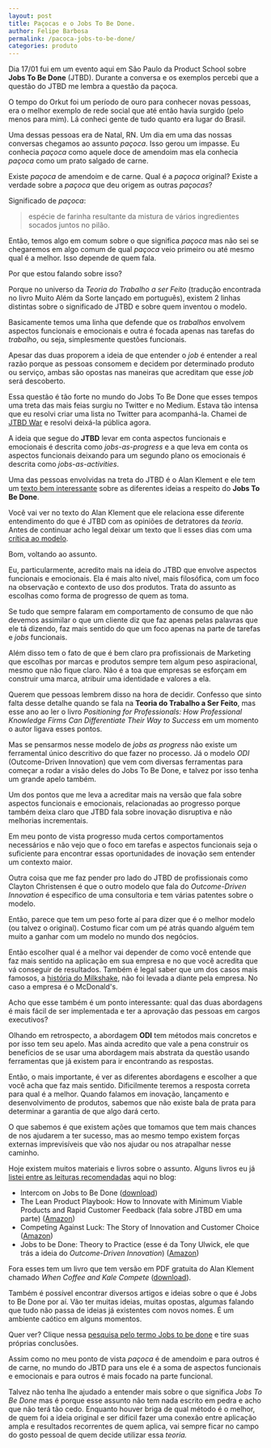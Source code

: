 ```yaml
---
layout: post	
title: Paçocas e o Jobs To Be Done.	
author: Felipe Barbosa
permalink: /pacoca-jobs-to-be-done/
categories: produto
---
```

Dia 17/01 fui em um evento aqui em São Paulo da Product School sobre **Jobs To Be Done** (JTBD). Durante a conversa e os exemplos percebi que a questão do JTBD me lembra a questão da paçoca.

O tempo do Orkut foi um período de ouro para conhecer novas pessoas, era o melhor exemplo de rede social que até então havia surgido (pelo menos para mim). Lá conheci gente de tudo quanto era lugar do Brasil.

Uma dessas pessoas era de Natal, RN. Um dia em uma das nossas conversas chegamos ao assunto *paçoca*. Isso gerou um impasse. Eu conhecia *paçoca* como aquele doce de amendoim mas ela conhecia *paçoca* como um prato salgado de carne.

Existe *paçoca* de amendoim e de carne. Qual é a *paçoca* original? Existe a verdade sobre a *paçoca* que deu origem as outras *paçocas*?

Significado de *paçoca*:

>espécie de farinha resultante da mistura de vários ingredientes socados juntos no pilão.

Então, temos algo em comum sobre o que significa *paçoca* mas não sei se chegaremos em algo comum de qual *paçoca* veio primeiro ou até mesmo qual é a melhor. Isso depende de quem fala.

Por que estou falando sobre isso?

Porque no universo da *Teoria do Trabalho a ser Feito* (tradução encontrada no livro Muito Além da Sorte lançado em português), existem 2 linhas distintas sobre o significado de JTBD e sobre quem inventou o modelo.

Basicamente temos uma linha que defende que os *trabalhos* envolvem aspectos funcionais e emocionais e outra é focada apenas nas tarefas do *trabalho*, ou seja, simplesmente questões funcionais.

Apesar das duas proporem a ideia de que entender o *job* é entender a real razão porque as pessoas consomem e decidem por determinado produto ou serviço, ambas são opostas nas maneiras que acreditam que esse *job* será descoberto.

Essa questão é tão forte no mundo do Jobs To Be Done que esses tempos uma treta das mais feias surgiu no Twitter e no Medium. Estava tão intensa que eu resolvi criar uma lista no Twitter para acompanhá-la. Chamei de [JTBD War]([https://twitter.com/felipecb_/lists/jtbd-war](https://twitter.com/felipecb_/lists/jtbd-war)) e resolvi deixá-la pública agora.

A ideia que segue do **JTBD** levar em conta aspectos funcionais e emocionais é descrita como *jobs-as-progress* e a que leva em conta os aspectos funcionais deixando para um segundo plano os emocionais é descrita como *jobs-as-activities*.

Uma das pessoas envolvidas na treta do JTBD é o Alan Klement e ele tem um [texto bem interessante]([https://jtbd.info/know-the-two-very-different-interpretations-of-jobs-to-be-done-5a18b748bd89](https://jtbd.info/know-the-two-very-different-interpretations-of-jobs-to-be-done-5a18b748bd89)) sobre as diferentes ideias a respeito do **Jobs To Be Done**.

Você vai ver no texto do Alan Klement que ele relaciona esse diferente entendimento do que é JTBD com as opiniões de detratores da *teoria*. Antes de continuar acho legal deixar um texto que li esses dias com uma [crítica ao modelo]([https://articles.uie.com/jobs-to-be-done-an-occasionally-useful-ux-gimmick/](https://articles.uie.com/jobs-to-be-done-an-occasionally-useful-ux-gimmick/)).

Bom, voltando ao assunto.

Eu, particularmente, acredito mais na ideia do JTBD que envolve aspectos funcionais e emocionais. Ela é mais alto nível, mais filosófica, com um foco na observação e contexto de uso dos produtos. Trata do assunto as escolhas como forma de progresso de quem as toma.

Se tudo que sempre falaram em comportamento de consumo de que não devemos assimilar o que um cliente diz que faz apenas pelas palavras que ele tá dizendo, faz mais sentido do que um foco apenas na parte de tarefas e *jobs* funcionais.

Além disso tem o fato de que é bem claro pra profissionais de Marketing que escolhas por marcas e produtos sempre tem algum peso aspiracional, mesmo que não fique claro. Não é a toa que empresas se esforçam em construir uma marca, atribuir uma identidade e valores a ela. 

Querem que pessoas lembrem disso na hora de decidir. Confesso que sinto falta desse detalhe quando se fala na **Teoria do Trabalho a Ser Feito**, mas esse ano ao ler o livro *Positioning for Professionals: How Professional Knowledge Firms Can Differentiate Their Way to Success* em um momento o autor ligava esses pontos.

Mas se pensarmos nesse modelo de *jobs as progress* não existe um ferramental único descritivo do que fazer no processo. Já o modelo *ODI* (Outcome-Driven Innovation) que vem com diversas ferramentas para começar a rodar a visão deles do Jobs To Be Done, e talvez por isso tenha um grande apelo também.

Um dos pontos que me leva a acreditar mais na versão que fala sobre aspectos funcionais e emocionais, relacionadas ao progresso porque também deixa claro que JTBD fala sobre inovação disruptiva e não melhorias incrementais. 

Em meu ponto de vista progresso muda certos comportamentos necessários e não vejo que o foco em tarefas e aspectos funcionais seja o suficiente para encontrar essas oportunidades de inovação sem entender um contexto maior.

Outra coisa que me faz pender pro lado do JTBD de profissionais como Clayton Christensen é que o outro modelo que fala do *Outcome-Driven Innovation* é específico de uma consultoria e tem várias patentes sobre o modelo.

Então, parece que tem um peso forte aí para dizer que é o melhor modelo (ou talvez o original). Costumo ficar com um pé atrás quando alguém tem muito a ganhar com um modelo no mundo dos negócios.

Então escolher qual é a melhor vai depender de como você entende que faz mais sentido na aplicação em sua empresa e no que você acredita que vá conseguir de resultados. Também é legal saber que um dos casos mais famosos, a [história do Milkshake]([https://www.youtube.com/watch?v=sfGtw2C95Ms](https://www.youtube.com/watch?v=sfGtw2C95Ms)), não foi levada a diante pela empresa. No caso a empresa é o McDonald's.

Acho que esse também é um ponto interessante: qual das duas abordagens é mais fácil de ser implementada e ter a aprovação das pessoas em cargos executivos? 

Olhando em retrospecto, a abordagem **ODI** tem métodos mais concretos e por isso tem seu apelo. Mas ainda acredito que vale a pena construir os benefícios de se usar uma abordagem mais abstrata da questão usando ferramentas que já existem para ir encontrando as respostas.

Então, o mais importante, é ver as diferentes abordagens e escolher a que você acha que faz mais sentido. Dificilmente teremos a resposta correta para qual é a melhor. Quando falamos em inovação, lançamento e desenvolvimento de produtos, sabemos que não existe bala de prata para determinar a garantia de que algo dará certo.

O que sabemos é que existem ações que tomamos que tem mais chances de nos ajudarem a ter sucesso, mas ao mesmo tempo existem forças externas imprevisíveis que vão nos ajudar ou nos atrapalhar nesse caminho.

Hoje existem muitos materiais e livros sobre o assunto. Alguns livros eu já [listei entre as leituras recomendadas](/leituras-recomendadas/) aqui no blog:

- Intercom on Jobs to Be Done ([download](https://www.intercom.com/books/jobs-to-be-done))
- The Lean Product Playbook: How to Innovate with Minimum Viable Products and Rapid Customer Feedback (fala sobre JTBD em uma parte) ([Amazon](https://www.amazon.com.br/Lean-Product-Playbook-Innovate-Products-ebook/dp/B00SZ638C8/ref=tmm_kin_swatch_0?_encoding=UTF8&qid=1547829511&sr=8-1))
- Competing Against Luck: The Story of Innovation and Customer Choice ([Amazon](https://www.amazon.com.br/Competing-Against-Luck-Innovation-Customer-ebook/dp/B01BBPZIHM/ref=sr_1_1_twi_kin_1?s=digital-text&ie=UTF8&qid=1547829538&sr=1-1&keywords=competing+against+luck))
- Jobs to be Done: Theory to Practice (esse é da Tony Ulwick, ele que trás a ideia do *Outcome-Driven Innovation*) ([Amazon](https://www.amazon.com.br/Jobs-Done-Theory-Practice-English-ebook/dp/B01M73AP2I/ref=tmm_kin_title_sr?_encoding=UTF8&qid=1547829580&sr=1-1))

Fora esses tem um livro que tem versão em PDF gratuita do Alan Klement chamado *When Coffee and Kale Compete* ([download](http://www.whencoffeeandkalecompete.com/)).

Também é possível encontrar diversos artigos e ideias sobre o que é Jobs to Be Done por aí. Vão ter muitas ideias, muitas opostas, algumas falando que tudo não passa de ideias já existentes com novos nomes. É um ambiente caótico em alguns momentos.

Quer ver? Clique nessa [pesquisa pelo termo Jobs to be done]([https://www.google.com/search?q=jobs+to+be+done&oq=jobs+to+be+done&aqs=chrome..69i57j69i60l3j0l2.1498j0j4&sourceid=chrome&ie=UTF-8](https://www.google.com/search?q=jobs+to+be+done&oq=jobs+to+be+done&aqs=chrome..69i57j69i60l3j0l2.1498j0j4&sourceid=chrome&ie=UTF-8)) e tire suas próprias conclusões.

Assim como no meu ponto de vista *paçoca* é de amendoim e para outros é de carne, no mundo do JBTD para uns ele é a soma de aspectos funcionais e emocionais e para outros é mais focado na parte funcional.

Talvez não tenha lhe ajudado a entender mais sobre o que significa *Jobs To Be Done* mas é porque esse assunto não tem nada escrito em pedra e acho que não terá tão cedo. Enquanto houver briga de qual método é o melhor, de quem foi a ideia original e ser difícil fazer uma conexão entre aplicação ampla e resultados recorrentes de quem aplica, vai sempre ficar no campo do gosto pessoal de quem decide utilizar essa *teoria.*
